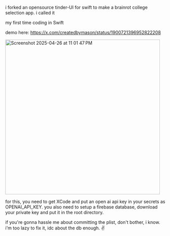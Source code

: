 i forked an opensource tinder-UI for swift to make a brainrot college selection app. i called it 

my first time coding in Swift

demo here: https://x.com/createdbymason/status/1900721396952822208


<img width="487" alt="Screenshot 2025-04-26 at 11 01 47 PM" src="https://github.com/user-attachments/assets/3bbb67bc-c7fc-4d1c-b07e-6301f13165e7" />

for this, you need to get XCode and put an open ai api key in your secrets as OPENAI_API_KEY. you also need to setup a firebase database, download your private key and put it in the root directory.

if you're gonna hassle me about committing the plist, don't bother, i know. i'm too lazy to fix it, idc about the db enough. ✌️
